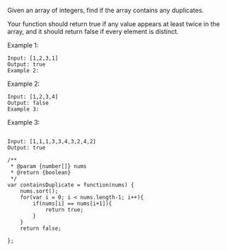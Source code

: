 Given an array of integers, find if the array contains any duplicates.

Your function should return true if any value appears at least twice in the array, and it should return false if every element is distinct.

Example 1:

```
Input: [1,2,3,1]
Output: true
Example 2:
```
Example 2:

```
Input: [1,2,3,4]
Output: false
Example 3:
```
Example 3:
```

Input: [1,1,1,3,3,4,3,2,4,2]
Output: true
```


```
/**
 * @param {number[]} nums
 * @return {boolean}
 */
var containsDuplicate = function(nums) {
    nums.sort();
    for(var i = 0; i < nums.length-1; i++){
        if(nums[i] == nums[i+1]){
            return true;
        }
    }
    return false;

};
```